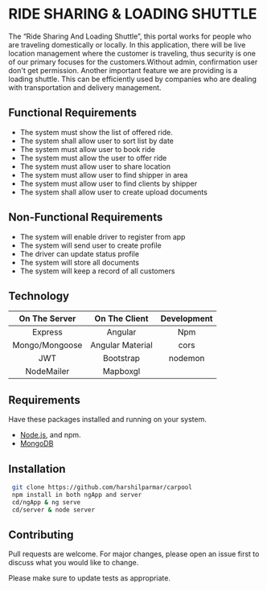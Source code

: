 # RIDE SHARING & LOADING SHUTTLE

The “Ride Sharing And Loading Shuttle”, this portal works for people who are traveling domestically or locally. In this application, there will be live location management where the customer is traveling, thus security is one of our primary focuses for the customers.Without admin, confirmation user don't get permission. Another important feature we are providing is a loading shuttle. This can be efficiently used by companies who are dealing with transportation and delivery management.

## Functional Requirements
* The system must show the list of offered ride.
* The system shall allow user to sort list by date
* The system must allow user to book ride
* The system must allow the user to offer ride
* The system must allow user to share location
* The system must allow user to find shipper in area
* The system must allow user to find clients by shipper
* The system shall allow user to create upload documents

## Non-Functional Requirements

* The system will enable driver to register from app
* The system will send user to create profile
* The driver can update status profile
* The system will store all documents
* The system will keep a record of all customers


## Technology


| On The Server  | On The Client | Development |
|:--------------:|:-------------:|:-----------:|
| Express        | Angular       | Npm       |
| Mongo/Mongoose | Angular Material| cors         |
| JWT            | Bootstrap      | nodemon    |
| NodeMailer     | Mapboxgl     ||

## Requirements

Have these packages installed and running on your system.

- [Node.js](https://nodejs.org/download/), and npm.
- [MongoDB](https://www.mongodb.org/downloads)


## Installation
```bash
 git clone https://github.com/harshilparmar/carpool 
 npm install in both ngApp and server
 cd/ngApp & ng serve
 cd/server & node server
```

## Contributing
Pull requests are welcome. For major changes, please open an issue first to discuss what you would like to change.

Please make sure to update tests as appropriate.

